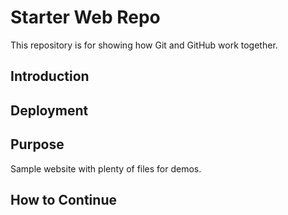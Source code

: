 # Starter Web Repo

This repository is for showing how Git and GitHub work together.

## Introduction

## Deployment

## Purpose

Sample website with plenty of files for demos.

## How to Continue